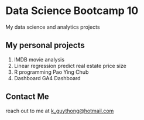 # Data Science Bootcamp 10
My data science and analytics projects

## My personal projects

1. IMDB movie analysis
2. Linear regression predict real estate price size
3. R programming Pao Ying Chub
4. Dashboard GA4 Dashboard

## Contact Me
reach out to me at k_guythong@hotmail.com
